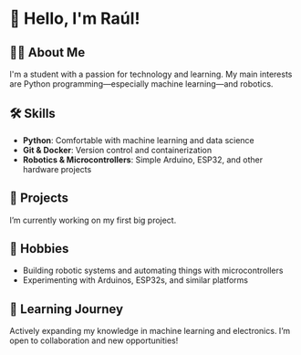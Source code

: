 # 👋 Hello, I'm Raúl!

## 🧑‍🎓 About Me
I'm a student with a passion for technology and learning. My main interests are Python programming—especially machine learning—and robotics.

## 🛠️ Skills
- **Python**: Comfortable with machine learning and data science
- **Git & Docker**: Version control and containerization
- **Robotics & Microcontrollers**: Simple Arduino, ESP32, and other hardware projects

## 🚀 Projects
I’m currently working on my first big project.

## 🤖 Hobbies
- Building robotic systems and automating things with microcontrollers
- Experimenting with Arduinos, ESP32s, and similar platforms

## 🌱 Learning Journey
Actively expanding my knowledge in machine learning and electronics. I’m open to collaboration and new opportunities!
